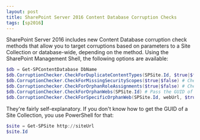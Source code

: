 ```yaml
---
layout: post
title: SharePoint Server 2016 Content Database Corruption Checks
tags: [sp2016]
---
```


SharePoint Server 2016 includes new Content Database corruption check methods that allow you to target corruptions based on parameters to a Site Collection or database-wide, depending on the method. Using the SharePoint Management Shell, the following options are available:

```powershell
$db = Get-SPContentDatabase DbName
$db.CorruptionChecker.CheckForDuplicateContentTypes(SPSite.Id, $true|$false) # Pass the GUID of the Site Collection and specify true or false to repair identified issues
$db.CorruptionChecker.CheckForMissingSecurityScopes($true|$false) # Checks the database for missing security scopes. Pass $true or $false to repair identified issues.
$db.Corruptionchecker.CheckForOrphanRoleAssignments($true|$false) # Checks the database for orphan role assignments. Pass $true or $false to repair identified issues.
$db.CorruptionChecker.CheckForOrphanWebs(SPSite.Id) # Pass the GUID of the Site Collection containing suspected orphan Webs.
$db.CorruptionChecker.CheckForSpecificOrphanWeb(SPSite.Id, webUrl, $true|$false) # Pass the GUID of the Site Collection containing suspected orphan Web, along with the web URL. Pass $true or $false to repair identified issues.
```

They're fairly self-explanatory. If you don't know how to get the GUID of a Site Collection, you use PowerShell for that:

```powershell
$site = Get-SPSite http://siteUrl
$site.Id
```